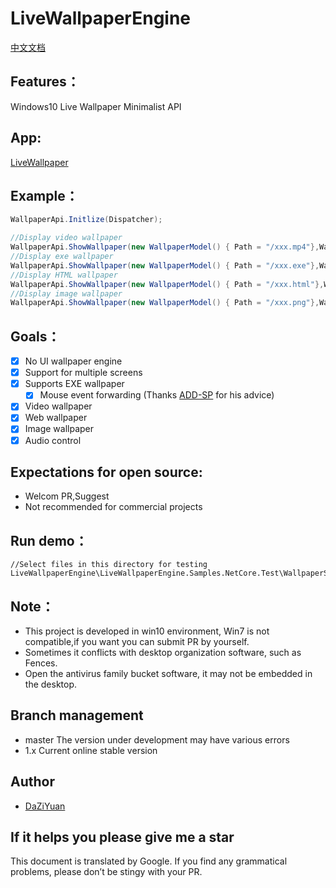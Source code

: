# LiveWallpaperEngine 

[中文文档](https://github.com/giant-app/LiveWallpaperEngine/blob/master/Docs/README_zh.md)

## Features：
Windows10 Live Wallpaper Minimalist API

## App:
[LiveWallpaper](https://livewallpaper.giantapp.cn/)

## Example：
```csharp
WallpaperApi.Initlize(Dispatcher);

//Display video wallpaper
WallpaperApi.ShowWallpaper(new WallpaperModel() { Path = "/xxx.mp4"},WallpaperManager.Screens[0])
//Display exe wallpaper
WallpaperApi.ShowWallpaper(new WallpaperModel() { Path = "/xxx.exe"},WallpaperManager.Screens[0])
//Display HTML wallpaper
WallpaperApi.ShowWallpaper(new WallpaperModel() { Path = "/xxx.html"},WallpaperManager.Screens[0])
//Display image wallpaper
WallpaperApi.ShowWallpaper(new WallpaperModel() { Path = "/xxx.png"},WallpaperManager.Screens[0])
```

## Goals：
- [x] No UI wallpaper engine
- [x] Support for multiple screens
- [x] Supports EXE wallpaper 
	- [x] Mouse event forwarding (Thanks [ADD-SP](https://github.com/ADD-SP) for his advice)  
- [x] Video wallpaper
- [x] Web wallpaper
- [x] Image wallpaper
- [x] Audio control

## Expectations for open source:
- Welcom PR,Suggest
- Not recommended for commercial projects

## Run demo：
```
//Select files in this directory for testing
LiveWallpaperEngine\LiveWallpaperEngine.Samples.NetCore.Test\WallpaperSamples
```

## Note：
* This project is developed in win10 environment, Win7 is not compatible,if you want you can submit PR by yourself.
* Sometimes it conflicts with desktop organization software, such as Fences.
* Open the antivirus family bucket software, it may not be embedded in the desktop.

## Branch management
- master The version under development may have various errors
- 1.x Current online stable version

## Author
- [DaZiYuan](https://github.com/DaZiYuan)

## If it helps you please give me a star

This document is translated by Google. If you find any grammatical problems, please don’t be stingy with your PR.
